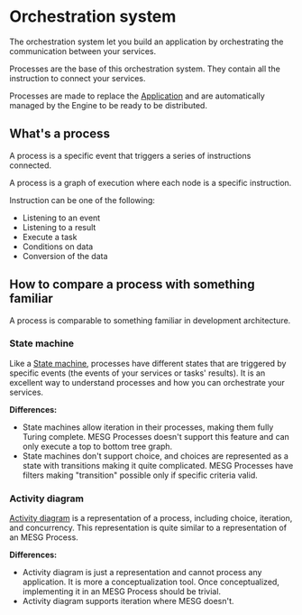 # Orchestration system

The orchestration system let you build an application by orchestrating the communication between your services.

Processes are the base of this orchestration system. They contain all the instruction to connect your services.

Processes are made to replace the [Application](../application/) and are automatically managed by the Engine to be ready to be distributed.

## What's a process

A process is a specific event that triggers a series of instructions connected.

A process is a graph of execution where each node is a specific instruction.

Instruction can be one of the following:
- Listening to an event
- Listening to a result
- Execute a task
- Conditions on data
- Conversion of the data

## How to compare a process with something familiar

A process is comparable to something familiar in development architecture.

### State machine

Like a [State machine](https://en.wikipedia.org/wiki/Finite-state_machine), processes have different states that are triggered by specific events (the events of your services or tasks' results). It is an excellent way to understand processes and how you can orchestrate your services.

**Differences:**
- State machines allow iteration in their processes, making them fully Turing complete. MESG Processes doesn't support this feature and can only execute a top to bottom tree graph.
- State machines don't support choice, and choices are represented as a state with transitions making it quite complicated. MESG Processes have filters making "transition" possible only if specific criteria valid.

### Activity diagram

[Activity diagram](https://en.wikipedia.org/wiki/Activity_diagram) is a representation of a process, including choice, iteration, and concurrency. This representation is quite similar to a representation of an MESG Process.

**Differences:**
- Activity diagram is just a representation and cannot process any application. It is more a conceptualization tool. Once conceptualized, implementing it in an MESG Process should be trivial.
- Activity diagram supports iteration where MESG doesn't.